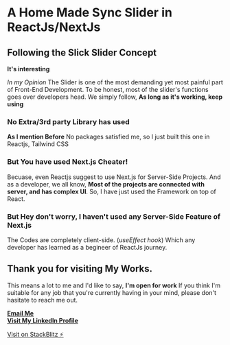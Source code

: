 # A Home Made Sync Slider in ReactJs/NextJs

## Following the Slick Slider Concept

**It's interesting**

<i>In my Opinion</i> The Slider is one of the most demanding yet most painful part of Front-End Development. To be honest, most of the slider's functions goes over developers head. We simply follow, <b> As long as it's working, keep using </b>

### No Extra/3rd party Library has used

**As I mention Before** No packages satisfied me, so I just built this one in Reactjs, Tailwind CSS

### But You have used Next.js Cheater!

Becuase, even Reactjs suggest to use Next.js for Server-Side Projects. And as a developer, we all know, **Most of the projects are connected with server, and has complex UI**. So, I have just used the Framework on top of React.

### But Hey don't worry, I haven't used any Server-Side Feature of Next.js

The Codes are completely client-side. (_useEffect hook_) Which any developer has learned as a begineer of ReactJs journey.

## Thank you for visiting My Works.

This means a lot to me and I'd like to say, **I'm open for work** If you think I'm suitable for any job that you're currently having in your mind, please don't hasitate to reach me out.

**[Email Me](mailto:malinjr07@gmail.com)** <br/>
**[Visit My LinkedIn Profile](https://www.linkedin.com/in/malinjr07/)**

[Visit on StackBlitz ⚡️](https://stackblitz.com/edit/react-slick-slider-home-made)
